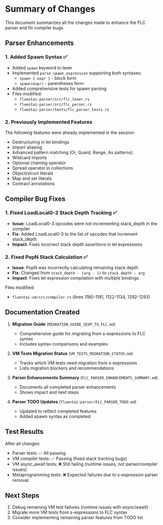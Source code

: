# Summary of Changes

This document summarizes all the changes made to enhance the FLC parser and fix compiler bugs.

## Parser Enhancements

### 1. Added Spawn Syntax ✅
- Added `spawn` keyword to lexer
- Implemented `parse_spawn_expression` supporting both syntaxes:
  - `spawn { expr }` - block form
  - `spawn(expr)` - parentheses form
- Added comprehensive tests for spawn parsing
- Files modified:
  - `fluentai-parser/src/flc_lexer.rs`
  - `fluentai-parser/src/flc_parser.rs`
  - `fluentai-parser/tests/flc_parser_tests.rs`

### 2. Previously Implemented Features
The following features were already implemented in the session:
- Destructuring in let bindings
- Import aliasing
- Advanced pattern matching (Or, Guard, Range, As patterns)
- Wildcard imports
- Optional chaining operator
- Spread operator in collections
- Object/struct literals
- Map and set literals
- Contract annotations

## Compiler Bug Fixes

### 1. Fixed LoadLocal0-3 Stack Depth Tracking ✅
- **Issue**: LoadLocal0-3 opcodes were not incrementing stack_depth in the compiler
- **Fix**: Added LoadLocal0-3 to the list of opcodes that increment stack_depth
- **Impact**: Fixes incorrect stack depth assertions in let expressions

### 2. Fixed PopN Stack Calculation ✅
- **Issue**: PopN was incorrectly calculating remaining stack depth
- **Fix**: Changed from `stack_depth - (arg - 1)` to `stack_depth - arg`
- **Impact**: Fixes let expression compilation with multiple bindings

Files modified:
- `fluentai-vm/src/compiler.rs` (lines 1180-1181, 1122-1134, 1292-1293)

## Documentation Created

1. **Migration Guide** (`MIGRATION_GUIDE_SEXP_TO_FLC.md`)
   - Comprehensive guide for migrating from s-expressions to FLC syntax
   - Includes syntax comparisons and examples

2. **VM Tests Migration Status** (`VM_TESTS_MIGRATION_STATUS.md`)
   - Tracks which VM tests need migration from s-expressions
   - Lists migration blockers and recommendations

3. **Parser Enhancements Summary** (`FLC_PARSER_ENHANCEMENTS_SUMMARY.md`)
   - Documents all completed parser enhancements
   - Shows impact and next steps

4. **Parser TODO Updates** (`fluentai-parser/FLC_PARSER_TODO.md`)
   - Updated to reflect completed features
   - Added spawn syntax as completed

## Test Results

After all changes:
- Parser tests: ✅ All passing
- VM compiler tests: ✅ Passing (fixed stack tracking bugs)
- VM async_await tests: ❌ Still failing (runtime issues, not parser/compiler issues)
- Metaprogramming tests: ❌ Expected failures due to s-expression parser removal

## Next Steps

1. Debug remaining VM test failures (runtime issues with async/await)
2. Migrate more VM tests from s-expressions to FLC syntax
3. Consider implementing remaining parser features from TODO list